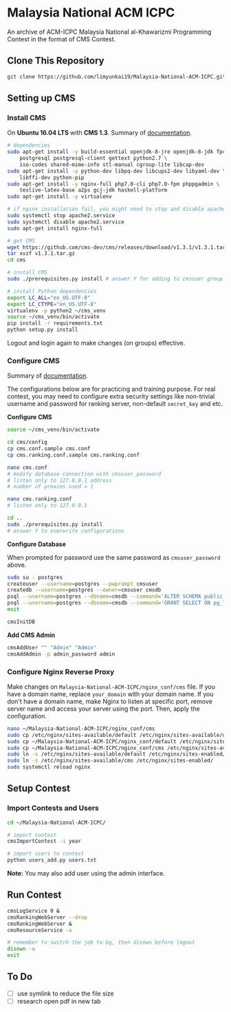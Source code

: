 # Malaysia National ACM ICPC
An archive of ACM-ICPC Malaysia National al-Khawarizmi Programming Contest in the format of CMS Contest.

## Clone This Repository
```bash
git clone https://github.com/limyunkai19/Malaysia-National-ACM-ICPC.git
```

## Setting up CMS
### Install CMS
On **Ubuntu 16.04 LTS** with **CMS 1.3**. Summary of [documentation](https://cms.readthedocs.io/en/v1.3/Installation.html).

```bash
# dependencies
sudo apt-get install -y build-essential openjdk-8-jre openjdk-8-jdk fpc \
    postgresql postgresql-client gettext python2.7 \
    iso-codes shared-mime-info stl-manual cgroup-lite libcap-dev
sudo apt-get install -y python-dev libpq-dev libcups2-dev libyaml-dev \
    libffi-dev python-pip
sudo apt-get install -y nginx-full php7.0-cli php7.0-fpm phppgadmin \
    texlive-latex-base a2ps gcj-jdk haskell-platform
sudo apt-get install -y virtualenv

# if nginx installation fail, you might need to stop and disable apache service
sudo systemctl stop apache2.service
sudo systemctl disable apache2.service
sudo apt-get install nginx-full

# get CMS
wget https://github.com/cms-dev/cms/releases/download/v1.3.1/v1.3.1.tar.gz
tar xvzf v1.3.1.tar.gz
cd cms

# install CMS
sudo ./prerequisites.py install # answer Y for adding to cmsuser group

# install Python dependencies
export LC_ALL="en_US.UTF-8"
export LC_CTYPE="en_US.UTF-8"
virtualenv -p python2 ~/cms_venv
source ~/cms_venv/bin/activate
pip install -r requirements.txt
python setup.py install
```
Logout and login again to make changes (on groups) effective.

### Configure CMS
Summary of [documentation](https://cms.readthedocs.io/en/v1.3/Running%20CMS.html).

The configurations below are for practicing and training purpose. For real contest, you may need to configure extra security settings like non-trivial username and password for ranking server, non-default `secret_key` and etc.

**Configure CMS**
```bash
source ~/cms_venv/bin/activate

cd cms/config
cp cms.conf.sample cms.conf
cp cms.ranking.conf.sample cms.ranking.conf

nano cms.conf
# modify database connection with cmsuser_password
# listen only to 127.0.0.1 address
# number of proxies used = 1

nano cms.ranking.conf
# listen only to 127.0.0.1

cd ..
sudo ./prerequisites.py install
# answer Y to overwrite configurations
```

**Configure Database**

When prompted for password use the same password as `cmsuser_password` above.
```bash
sudo su - postgres
createuser --username=postgres --pwprompt cmsuser
createdb --username=postgres --owner=cmsuser cmsdb
psql --username=postgres --dbname=cmsdb --command='ALTER SCHEMA public OWNER TO cmsuser'
psql --username=postgres --dbname=cmsdb --command='GRANT SELECT ON pg_largeobject TO cmsuser'
exit

cmsInitDB
```

**Add CMS Admin**
```bash
cmsAddUser "" "Admin" "Admin"
cmsAddAdmin -p admin_password admin
```

### Configure Nginx Reverse Proxy
Make changes on `Malaysia-National-ACM-ICPC/nginx_conf/cms` file. If you have a domain name, replace `your_domain` with your domain name. If you don't have a domain name, make Nginx to listen at specific port, remove server name and access your server using the port. Then, apply the configuration.

```bash
nano ~/Malaysia-National-ACM-ICPC/nginx_conf/cms
sudo cp /etc/nginx/sites-available/default /etc/nginx/sites-available/default.bak
sudo cp ~/Malaysia-National-ACM-ICPC/nginx_conf/default /etc/nginx/sites-available/
sudo cp ~/Malaysia-National-ACM-ICPC/nginx_conf/cms /etc/nginx/sites-available/
sudo ln -s /etc/nginx/sites-available/default /etc/nginx/sites-enabled/
sudo ln -s /etc/nginx/sites-available/cms /etc/nginx/sites-enabled/
sudo systemctl reload nginx
```

## Setup Contest
### Import Contests and Users
```bash
cd ~/Malaysia-National-ACM-ICPC/

# import contest
cmsImportContest -i year

# import users to contest
python users_add.py users.txt
```
**Note:** You may also add user using the admin interface.


## Run Contest
```bash
cmsLogService 0 &
cmsRankingWebServer --drop
cmsRankingWebServer &
cmsResourceService -a

# remember to switch the job to bg, then disown before logout
disown -a
exit
```

## To Do
- [ ] use symlink to reduce the file size
- [ ] research open pdf in new tab

